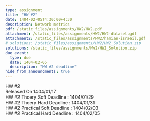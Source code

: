 ```yaml
---
type: assignment
title: "HW #2"
date: 1404-02-05T4:30:00+4:30
description: Network metrics
pdf: /static_files/assignments/HW2/HW2.pdf
attachment: /static_files/assignments/HW2/HW2-dataset.gdf
attachment2: /static_files/assignments/HW2/hamian-israeil.gdf
# solutions: /static_files/assignments/HW2/HW2_Solution.zip
solutions: /static_files/assignments/HW2/HW2_Solution.zip
due_event:
  type: due
  date: 1404-02-05
  description: "HW #2 deadline"
hide_from_announcments: true
---
```


HW #2<br>
Released On 1404/01/17<br>
HW #2 Thoery Soft Deadline : 1404/01/29 <br>
HW #2 Thoery Hard Deadline : 1404/01/31 <br>
HW #2 Practical Soft Deadline : 1404/02/03 <br>
HW #2 Practical Hard Deadline : 1404/02/05
